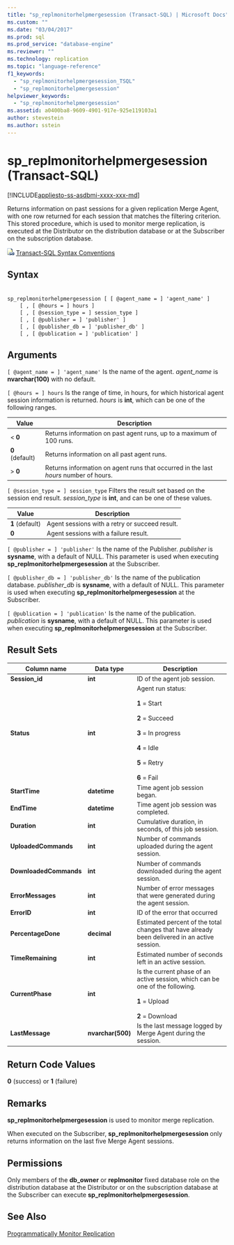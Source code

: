 ```yaml
---
title: "sp_replmonitorhelpmergesession (Transact-SQL) | Microsoft Docs"
ms.custom: ""
ms.date: "03/04/2017"
ms.prod: sql
ms.prod_service: "database-engine"
ms.reviewer: ""
ms.technology: replication
ms.topic: "language-reference"
f1_keywords: 
  - "sp_replmonitorhelpmergesession_TSQL"
  - "sp_replmonitorhelpmergesession"
helpviewer_keywords: 
  - "sp_replmonitorhelpmergesession"
ms.assetid: a0400ba8-9609-4901-917e-925e119103a1
author: stevestein
ms.author: sstein
---
```

# sp_replmonitorhelpmergesession (Transact-SQL)
[!INCLUDE[appliesto-ss-asdbmi-xxxx-xxx-md](../../includes/appliesto-ss-asdbmi-xxxx-xxx-md.md)]

  Returns information on past sessions for a given replication Merge Agent, with one row returned for each session that matches the filtering criterion. This stored procedure, which is used to monitor merge replication, is executed at the Distributor on the distribution database or at the Subscriber on the subscription database.  
  
 ![Topic link icon](../../database-engine/configure-windows/media/topic-link.gif "Topic link icon") [Transact-SQL Syntax Conventions](../../t-sql/language-elements/transact-sql-syntax-conventions-transact-sql.md)  
  
## Syntax  
  
```  
  
sp_replmonitorhelpmergesession [ [ @agent_name = ] 'agent_name' ]  
    [ , [ @hours = ] hours ]  
    [ , [ @session_type = ] session_type ]  
    [ , [ @publisher = ] 'publisher' ]  
    [ , [ @publisher_db = ] 'publisher_db' ]  
    [ , [ @publication = ] 'publication' ]   
```  
  
## Arguments  
`[ @agent_name = ] 'agent_name'`
 Is the name of the agent. *agent_name* is **nvarchar(100)** with no default.  
  
`[ @hours = ] hours`
 Is the range of time, in hours, for which historical agent session information is returned. *hours* is **int**, which can be one of the following ranges.  
  
|Value|Description|  
|-----------|-----------------|  
|< **0**|Returns information on past agent runs, up to a maximum of 100 runs.|  
|**0** (default)|Returns information on all past agent runs.|  
|> **0**|Returns information on agent runs that occurred in the last *hours* number of hours.|  
  
`[ @session_type = ] session_type`
 Filters the result set based on the session end result. *session_type* is **int**, and can be one of these values.  
  
|Value|Description|  
|-----------|-----------------|  
|**1** (default)|Agent sessions with a retry or succeed result.|  
|**0**|Agent sessions with a failure result.|  
  
`[ @publisher = ] 'publisher'`
 Is the name of the Publisher. *publisher* is **sysname**, with a default of NULL. This parameter is used when executing **sp_replmonitorhelpmergesession** at the Subscriber.  
  
`[ @publisher_db = ] 'publisher_db'`
 Is the name of the publication database. *publisher_db* is **sysname**, with a default of NULL. This parameter is used when executing **sp_replmonitorhelpmergesession** at the Subscriber.  
  
`[ @publication = ] 'publication'`
 Is the name of the publication. *publication* is **sysname**, with a default of NULL. This parameter is used when executing **sp_replmonitorhelpmergesession** at the Subscriber.  
  
## Result Sets  
  
|Column name|Data type|Description|  
|-----------------|---------------|-----------------|  
|**Session_id**|**int**|ID of the agent job session.|  
|**Status**|**int**|Agent run status:<br /><br /> **1** = Start<br /><br /> **2** = Succeed<br /><br /> **3** = In progress<br /><br /> **4** = Idle<br /><br /> **5** = Retry<br /><br /> **6** = Fail|  
|**StartTime**|**datetime**|Time agent job session began.|  
|**EndTime**|**datetime**|Time agent job session was completed.|  
|**Duration**|**int**|Cumulative duration, in seconds, of this job session.|  
|**UploadedCommands**|**int**|Number of commands uploaded during the agent session.|  
|**DownloadedCommands**|**int**|Number of commands downloaded during the agent session.|  
|**ErrorMessages**|**int**|Number of error messages that were generated during the agent session.|  
|**ErrorID**|**int**|ID of the error that occurred|  
|**PercentageDone**|**decimal**|Estimated percent of the total changes that have already been delivered in an active session.|  
|**TimeRemaining**|**int**|Estimated number of seconds left in an active session.|  
|**CurrentPhase**|**int**|Is the current phase of an active session, which can be one of the following.<br /><br /> **1** = Upload<br /><br /> **2** = Download|  
|**LastMessage**|**nvarchar(500)**|Is the last message logged by Merge Agent during the session.|  
  
## Return Code Values  
 **0** (success) or **1** (failure)  
  
## Remarks  
 **sp_replmonitorhelpmergesession** is used to monitor merge replication.  
  
 When executed on the Subscriber, **sp_replmonitorhelpmergesession** only returns information on the last five Merge Agent sessions.  
  
## Permissions  
 Only members of the **db_owner** or **replmonitor** fixed database role on the distribution database at the Distributor or on the subscription database at the Subscriber can execute **sp_replmonitorhelpmergesession**.  
  
## See Also  
 [Programmatically Monitor Replication](../../relational-databases/replication/monitor/programmatically-monitor-replication.md)  
  
  
